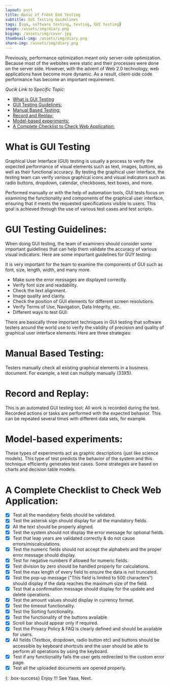 ```yaml
---
layout: post
title: Basic of Front End Testing
subtitle: GUI Testing Guidelines
tags: [sqa, software testing, testing, GUI testing]
image: /assets/img/diary.png
bigimg: /assets/img/cover.jpg
thumbnail-img: /assets/img/diary.png
share-img: /assets/img/diary.png
---
```


Previously, performance optimization meant only server-side optimization. Because most of the websites were static and their processes were done on the server side.
However, with the advent of Web 2.0 technology, web applications have become more dynamic. As a result, client-side code performance has become an important requirement.

_Qucik Link to Specific Topic:_

- [What is GUI Testing](#what-is-gui-testing)
- [GUI Testing Guidelines:](#gui-testing-guidelines)
- [Manual Based Testing:](#manual-based-testing)
- [Record and Replay:](#record-and-replay)
- [Model-based experiments:](#model-based-experiments)
- [A Complete Checklist to Check Web Application:](#a-complete-checklist-to-check-web-application)

# What is GUI Testing

Graphical User Interface (GUI) testing is usually a process to verify the expected performance of visual elements such as text, images, buttons, as well as their functional accuracy.
By testing the graphical user interface, the testing team can verify various graphical icons and visual indicators such as radio buttons, dropdown, calendar, checkboxes, text boxes, and more.

Performed manually or with the help of automation tools, GUI tests focus on examining the functionality and components of the graphical user interface, ensuring that it meets the requested specifications visible to users. This goal is achieved through the use of various test cases and test scripts.

# GUI Testing Guidelines:

When doing GUI testing, the team of examiners should consider some important guidelines that can help them validate the accuracy of various visual indicators. Here are some important guidelines for GUY testing:

It is very important for the team to examine the components of GUI such as font, size, length, width, and many more.

- Make sure the error messages are displayed correctly.
- Verify font size and readability.
- Check the text alignment.
- Image quality and clarity.
- Check the position of GUI elements for different screen resolutions.
- Verify Terms of Use, Navigation, Data Integrity, etc.
- Different ways to test GUI:

There are basically three important techniques in GUI testing that software testers around the world use to verify the validity of precision and quality of graphical user interface elements. Here are three strategies:

# Manual Based Testing:

Testers manually check all existing graphical elements in a business document. For example, a test can multiply manually (33X5).

# Record and Replay:

This is an automated GUI testing tool; All work is recorded during the test. Recorded actions or tasks are performed with the expected behavior. This can be repeated several times with different data sets, for example.

# Model-based experiments:

These types of experiments act as graphic descriptions (just like science models). This type of test predicts the behavior of the system and this technique efficiently generates test cases. Some strategies are based on charts and decision table models.

# A Complete Checklist to Check Web Application:

- [x] Test all the mandatory fields should be validated.
- [x] Test the asterisk sign should display for all the mandatory fields.
- [x] All the text should be properly aligned.
- [x] Test the system should not display the error message for optional fields.
- [x] Test that leap years are validated correctly & do not cause errors/miscalculations.
- [x] Test the numeric fields should not accept the alphabets and the proper error message should display.
- [x] Test for negative numbers if allowed for numeric fields.
- [x] Test division by zero should be handled properly for calculations.
- [x] Test the max length of every field to ensure the data is not truncated.
- [x] Test the pop-up message ("This field is limited to 500 characters") should display if the data reaches the maximum size of the field.
- [x] Test that a confirmation message should display for the update and delete operations.
- [x] Test the amount values should display in currency format.
- [x] Test the timeout functionality.
- [x] Test the Sorting functionality.
- [x] Test the functionality of the buttons available
- [x] Scroll bar should appear only if required.
- [x] Test the Privacy Policy & FAQ is clearly defined and should be available for users.
- [x] All fields (Textbox, dropdown, radio button etc) and buttons should be accessible by keyboard shortcuts and the user should be able to perform all operations by using the keyboard.
- [x] Test if any functionality fails the user gets redirected to the custom error page.
- [x] Test all the uploaded documents are opened properly.

{: .box-success}
Enjoy !!!
See Yaaa, Next.
